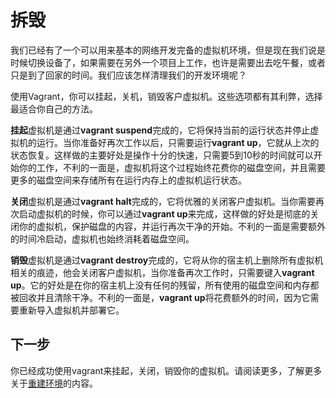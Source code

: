 # 拆毁

我们已经有了一个可以用来基本的网络开发完备的虚拟机环境，但是现在我们说是时候切换设备了，如果需要在另外一个项目上工作，也许是需要出去吃午餐，或者只是到了回家的时间。我们应该怎样清理我们的开发环境呢？

使用Vagrant，你可以挂起，关机，销毁客户虚拟机。这些选项都有其利弊，选择最适合你自己的方法。

**挂起**虚拟机是通过**vagrant suspend**完成的，它将保持当前的运行状态并停止虚拟机的运行。当你准备好再次工作以后，只需要运行**vagrant up**，它就从上次的状态恢复。这样做的主要好处是操作十分的快速，只需要5到10秒的时间就可以开始你的工作，不利的一面是，虚拟机将这个过程始终花费你的磁盘空间，并且需要更多的磁盘空间来存储所有在运行内存上的虚拟机运行状态。

**关闭**虚拟机是通过**vagrant halt**完成的，它将优雅的关闭客户虚拟机。当你需要再次启动虚拟机的时候，你可以通过**vagrant up**来完成，这样做的好处是彻底的关闭你的虚拟机，保护磁盘的内容，并运行再次干净的开始。不利的一面是需要额外的时间冷启动，虚拟机也始终消耗着磁盘空间。

**销毁**虚拟机是通过**vagrant destroy**完成的，它将从你的宿主机上删除所有虚拟机相关的痕迹，他会关闭客户虚拟机，当你准备再次工作时，只需要键入**vagrant up**。它的好处是在你的宿主机上没有任何的残留，所有使用的磁盘空间和内存都被回收并且清除干净。不利的一面是，**vagrant up**将花费额外的时间，因为它需要重新导入虚拟机并部署它。

## 下一步

你已经成功使用vagrant来挂起，关闭，销毁你的虚拟机。请阅读更多，了解更多关于[重建环境]()的内容。